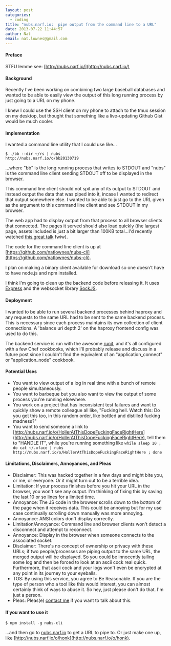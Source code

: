 ```yaml
---
layout: post
categories:
  - coding
title: "nubs.narf.io:  pipe output from the command line to a URL"
date: 2013-07-22 11:44:57
author: Nat
email: nat.lownes@gmail.com
---
```

#### Preface

STFU lemme see:  [http://nubs.narf.io/](http://nubs.narf.io/)

#### Background
Recently I've been working on combining two large baseball databases and wanted
to be able to easily view the output of this long running process by just going
to a URL on my phone.

I knew I could use the SSH client on my phone to attach to the tmux session
on my desktop, but thought that something like a live-updating Github Gist would
be much cooler.

#### Implementation

I wanted a command line utility that I could use like...

```
$ ./bb --dir ~/rs | nubs
http://nubs.narf.io/o/bb20130719
```

...where "bb" is the long running process that writes to STDOUT and "nubs" is the
command line client sending STDOUT off to be displayed in the browser.

This command line client should not spit any of its output to STDOUT and instead
output the data that was piped into it, incase I wanted to redirect that output
somewhere else.  I wanted to be able to just go to the URL given as the argument
to this command line client and see STDOUT in my browser.

The web app had to display output from that process to all browser clients that
connected.  The pages it served should also load quickly (the largest page,
assets included is just a bit larger than 100KB total...I'd recently watched [this great
talk](http://www.youtube.com/watch?v=Il4swGfTOSM) fwiw).

The code for the command line client is up at
[https://github.com/natlownes/nubs-cli](https://github.com/natlownes/nubs-cli).

I plan on making a binary client available for download so one doesn't have to
have node.js and npm installed.

I think I'm going to clean up the backend code before releasing it.  It uses
[Express](http://expressjs.com/) and the websocket library
[SockJS](https://github.com/sockjs/sockjs-client).

#### Deployment

I wanted to be able to run several backend processes behind haproxy and any
requests to the same URL had to be sent to the same backend process.
This is necessary since each process maintains its own collection of client
connections.  A 'balance uri depth 2' on the haproxy frontend config was used to
do this.

The backend service is run with the awesome [runit](http://smarden.org/runit/),
and it's all configured with a few Chef cookbooks, which I'll probably release and
discuss in a future post since I couldn't find the equivalent of an
"application_connect" or "application_node" cookbook.

#### Potential Uses

* You want to view output of a log in real time with a bunch of remote people simultaneously.
* You want to barbeque but you also want to view the output of some process you're running elsewhere.
* You work on a project that has inconsistent test failures and want to quickly show a
  remote colleague all like, "Fucking hell.  Watch this:  Do you get this too,
  in this random order, like bottled and distilled fucking madness?"
* You want to send someone a link to
  [http://nubs.narf.io/o/HollerAtThisDopeFuckingFaceRightHere](http://nubs.narf.io/o/HollerAtThisDopeFuckingFaceRightHere),
  tell them to "HANDLE IT", while you're running something like
  `while sleep 10 ; do cat ~/.xface | nubs http://nubs.narf.io/o/HollerAtThisDopeFuckingFaceRightHere ; done`

#### Limitations, Disclaimers, Annoyances, and Pleas

* Disclaimer:  This was hacked together in a few days and might bite you, or me,
  or everyone.  Or it might turn out to be a terrible idea.
* Limitation:  If your process finishes before you hit your URL in the browser,
  you won't see any output.  I'm thinking of fixing this by saving the last 10 or so
  lines for a limited time.
* Annoyance:  The JS code in the browser scrolls down to the bottom of the page when it
  receives data.  This could be annoying but for my use case continually
  scrolling down manually was more annoying.
* Annoyance:  ANSI colors don't display correctly.
* Limitation/Annoyance:  Command line and browser clients won't detect a disconnect and
  attempt to reconnect.
* Annoyance:  Display in the browser when someone connects to the associated
  socket.
* Disclaimer:  There's no concept of ownership or privacy with these URLs; if
  two people/processes are piping output to the same URL, the merged output will
  be displayed.  So you could be innocently tailing some log and then be forced to
  look at an ascii cock real quick.  Furthermore, that ascii cock and your logs
  won't even be encrypted at any point in its journey to your eyeballs.
* TOS:  By using this service, you agree to Be Reasonable.  If you are the
  type of person who a tool like this would interest, you can almost certainly
  think of ways to abuse it.  So hey, just please don't do that.  I'm just a
  person.
* Pleas:  Pleas(e) [contact me](mailto:nat.lownes@gmail.com) if you want to talk
  about this.

#### If you want to use it

```
$ npm install -g nubs-cli
```

...and then go to [nubs.narf.io](http://nubs.narf.io/) to get a URL to pipe to.
Or just make one up, like [http://nubs.narf.io/o/honk](http://nubs.narf.io/o/honk).



